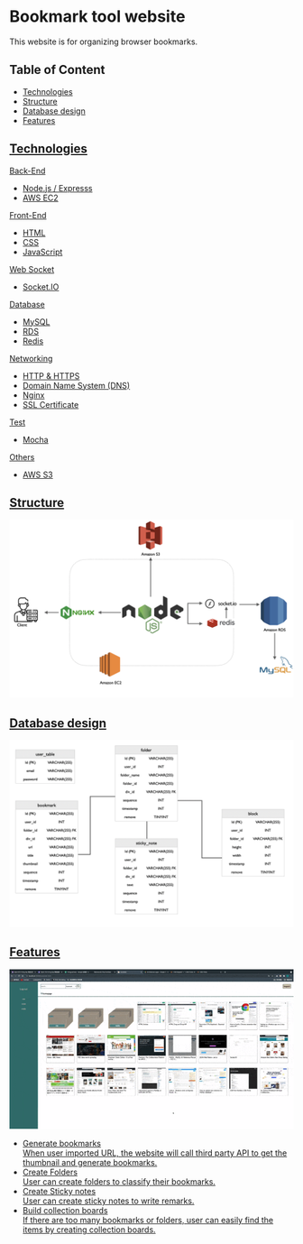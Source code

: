 # Bookmark tool website

This website is for organizing browser bookmarks.

## Table of Content 

<ul>
  <li><a href= #technologie>Technologies</li>
  <li><a href= #structures>Structure</li>
  <li><a href= #database>Database design</li>
  <li><a href= #feature>Features</li>
</ul>

## <div id="technologie">Technologies</div>

Back-End

<ul>
  <li>Node.js / Expresss</li>
  <li>AWS EC2</li>
</ul>

Front-End

<ul>
  <li>HTML</li>
  <li>CSS</li>
  <li>JavaScript</li>
</ul>

Web Socket

<ul>
  <li>Socket.IO</li>
</ul>

Database

<ul>
  <li>MySQL</li>
  <li>RDS</li>
  <li>Redis</li>
</ul>

Networking

<ul>
  <li>HTTP & HTTPS</li>
  <li>Domain Name System (DNS)</li>
  <li>Nginx</li>
  <li>SSL Certificate</li>
</ul>

Test

<ul>
  <li>Mocha</li>
</ul>

Others

<ul>
  <li>AWS S3</li>
</ul>

## <div id="structures">Structure</div>

![image](readme/structure.png)

## <div id="database">Database design</div>

![image](readme/database.png)

## <div id="feature">Features</div>

![image](readme/intro.gif)

<ul>
  <li>Generate bookmarks</li>
  When user imported URL, the website will call third party API to get the thumbnail and generate bookmarks.
  <li>Create Folders</li>
  User can create folders to classify their bookmarks.
  <li>Create Sticky notes</li>
  User can create sticky notes to write remarks.
  <li>Build collection boards</li>
  If there are too many bookmarks or folders, user can easily find the items by creating collection boards.
</ul>







